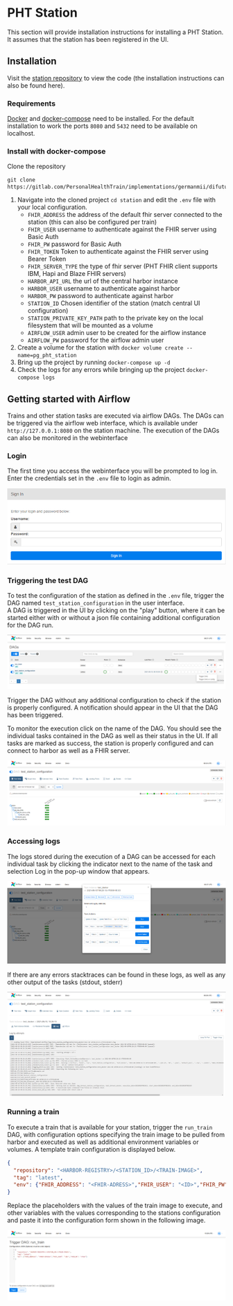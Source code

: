 # PHT Station

This section will provide installation instructions for installing a PHT Station. It assumes that the station has been
registered in the UI.

## Installation
Visit
the [station repository](https://gitlab.com/PersonalHealthTrain/implementations/germanmii/difuture/station/station)
to view the code (the installation instructions can also be found here).

### Requirements

[Docker](https://docs.docker.com/get-docker/) and [docker-compose](https://docs.docker.com/compose/install/) need to be
installed. For the default installation to work the ports `8080` and `5432` need to be available on localhost. 


### Install with docker-compose
Clone the repository  
```shell
git clone https://gitlab.com/PersonalHealthTrain/implementations/germanmii/difuture/station/station.git
```

1. Navigate into the cloned project `cd station` and edit the `.env` file with your local configuration.
    - `FHIR_ADDRESS` the address of the default fhir server connected to the station (this can also be configured per train)
    - `FHIR_USER` username to authenticate against the FHIR server using Basic Auth
    - `FHIR_PW` password for Basic Auth
    - `FHIR_TOKEN` Token to authenticate against the FHIR server using Bearer Token
    - `FHIR_SERVER_TYPE` the type of fhir server (PHT FHIR client supports IBM, Hapi and Blaze FHIR servers)
    - `HARBOR_API_URL` the url of the central harbor instance
    - `HARBOR_USER` username to authenticate against harbor
    - `HARBOR_PW` password to authenticate against harbor
    - `STATION_ID` Chosen identifier of the station (match central UI configuration)
    - `STATION_PRIVATE_KEY_PATH` path to the private key on the local filesystem that will be mounted as a volume
    - `AIRFLOW_USER` admin user to be created for the airflow instance 
    - `AIRFLOW_PW` password for the airflow admin user
2. Create a volume for the station with ```docker volume create --name=pg_pht_station```
3. Bring up the project by running `docker-compose up -d`
4. Check the logs for any errors while bringing up the project `docker-compose logs`


## Getting started with Airflow
Trains and other station tasks are executed via airflow DAGs. The DAGs can be triggered via the airflow web interface,
which is available under `http://127.0.0.1:8080` on the station machine. 
The execution of the DAGs can also be monitored in the webinterface

### Login
The first time you access the webinterface you will be prompted to log in. Enter the credentials set in the `.env` file 
to login as admin.

![Airflow Login](images/station_images/airflow_login.png)

### Triggering the test DAG
To test the configuration of the station as defined in the `.env` file, trigger the DAG named `test_station_configuration`
in the user interface.  
A DAG is triggered in the UI by clicking on the "play" button, where it can be started either with or without a json 
file containing additional configuration for the DAG run.

![Airflow UI Dags](images/station_images/airflow_ui.png)

Trigger the DAG without any additional configuration to check if the station is properly configured. A notification should
appear in the UI that the DAG has been triggered.  

To monitor the execution click on the name of the DAG. You should see the individual tasks contained in the DAG as well as
their status in the UI. If all tasks are marked as success, the station is properly configured and can connect to harbor
as well as a FHIR server.

![Airflow UI test station config](images/station_images/test_config_dag.png)

### Accessing logs

The logs stored during the execution of a DAG can be accessed for each individual task by clicking the indicator next 
to the name of the task and selection Log in the pop-up window that appears.

![Airflow UI access logs](images/station_images/task_logs.png)

If there are any errors stacktraces can be found in these logs, as well as any other output of the tasks (stdout, stderr)

![Airflow UI task log details](images/station_images/task_log_details.png)

### Running a train

To execute a train that is available for your station, trigger the `run_train` DAG, with configuration options specifying
the train image to be pulled from harbor and executed as well as additional environment variables or volumes. A template
train configuration is displayed below. 

```json
{
  "repository": "<HARBOR-REGISTRY>/<STATION_ID>/<TRAIN-IMAGE>",
  "tag": "latest",
  "env": {"FHIR_ADDRESS": "<FHIR-ADRESS>","FHIR_USER": "<ID>","FHIR_PW": "<PSW>"}
}
```

Replace the placeholders with the values of the train image to execute, and other
variables with the values corresponding to the stations configuration and paste it into the configuration form shown in 
the following image.

![Airflow trigger run train](images/station_images/trigger_run_train.png)
















